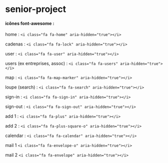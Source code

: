 # senior-project

#### icônes font-awesome :

home :
```<i class="fa fa-home" aria-hidden="true"></i>```

cadenas :
```<i class="fa fa-lock" aria-hidden="true"></i>```


user :
```<i class="fa fa-user" aria-hidden="true"></i>```

users (ex entreprises, assoc) :
```<i class="fa fa-users" aria-hidden="true"></i>```

map :
```<i class="fa fa-map-marker" aria-hidden="true"></i>```

loupe (search) :
```<i class="fa fa-search" aria-hidden="true"></i>```


sign-in :
```<i class="fa fa-sign-in" aria-hidden="true"></i>```

sign-out :
```<i class="fa fa-sign-out" aria-hidden="true"></i>```


add 1 :
```<i class="fa fa-plus" aria-hidden="true"></i>```

add 2 :
```<i class="fa fa-plus-square-o" aria-hidden="true"></i>```

calendar :
```<i class="fa fa-calendar" aria-hidden="true"></i>```

 mail 1
```<i class="fa fa-envelope-o" aria-hidden="true"></i>```

 mail 2
```<i class="fa fa-envelope" aria-hidden="true"></i>```
